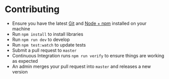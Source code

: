 # Contributing

- Ensure you have the latest [Git](https://git-scm.com/) and [Node + npm](https://nodejs.org) installed on your machine
- Run `npm install` to install libraries
- Run `npm run dev` to develop
- Run `npm test:watch` to update tests
- Submit a pull request to `master`
- Continuous Integration runs `npm run verify` to ensure things are working as expected
- An admin merges your pull request into `master` and releases a new version
